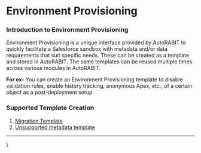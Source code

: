 # Environment Provisioning

### Introduction to Environment Provisioning <a href="#introduction-to-environment-provisioning" id="introduction-to-environment-provisioning"></a>

Environment Provisioning is a unique interface provided by AutoRABIT to quickly facilitate a Salesforce sandbox with metadata and/or data requirements that suit specific needs. These can be created as a template and stored in AutoRABIT. The same templates can be reused multiple times across various modules in AutoRABIT.

**For ex-** You can create an Environment Provisioning template to disable validation rules, enable history tracking, anonymous Apex, etc., of a certain object as a post-deployment setup.

### Supported Template Creation <a href="#supported-template-creation" id="supported-template-creation"></a>

1. [Migration Template](migration-template.md)
2. [Unsupported metadata template](unsupported-metadata-templates.md)

***

\
